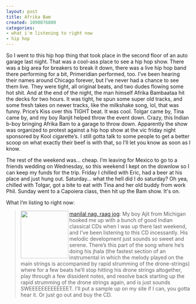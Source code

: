 ```yaml
---
layout: post
title: Afrika Bam
created: 1090876800
categories:
- what i'm listening to right now
- hip hop
---
```

So I went to this hip hop thing that took place in the second floor of an auto garage last night. That was a cool-ass place to see a hip hop show. There was a big area for breakers to break it down, there was a live hip hop band there performing for a bit, Primeridian performed, too. I’ve been hearing their names around Chicago forever, but I’ve never had a chance to see them live. They were tight, all original beats, and two dudes flowing some hot shit. And at the end of the night, the man himself Afrika Bambaataa hit the decks for two hours. It was tight, he spun some super old tracks, and some fresh takes on newer tracks, like the milkshake song, lol, that was funny. Price’s Kiss over this TIGHT beat. It was cool. Tolgar came by, Tina came by, and my boy Ranjit helped throw the event down. Crazy, this Indian b-boy bringing Afrika Bam to a garage to throw down. Apparently the show was organized to protest against a hip hop show at the vic friday night sponsored by Kool cigarette’s. I still gotta talk to some people to get a better scoop on what exactly their beef is with that, so I’ll let you know as soon as I know.

The rest of the weekend was... cheap. I’m leaving for Mexico to go to a friends wedding on Wednesday, so this weekend I kept on the downlow so I can keep my funds for the trip. Friday I chilled with Eric, had a beer at his place and just hung out. Saturday... what the hell did I do saturday? Oh yea, chilled with Tolgar, got a bite to eat with Tina and her old buddy from work Phil. Sunday went to a Capoiera class, then hit up the Bam show. It's on.

What I’m listing to right now:

<blockquote>
<a href="http://www.amazon.com/exec/obidos/ASIN/B000006K7K/nikhiltrivedi-20"><img src="http://images.amazon.com/images/P/B000006K7K.01.MZZZZZZZ.jpg" align="left" title="" alt="" width="130" height="130" /> manilal nag, raag jog</a>: My boy Ajit from Michigan hooked me up with a bunch of good Indian classical CDs when I was up there last weekend, and I’ve been listening to this CD incessantly. His melodic development just sounds so sweet and serene. There’s this part of the song where he’s doing his jhala (the fastest section of an instrumental in which the melody played on the main strings is accompanied by rapid strumming of the drone-strings) where for a few beats he’ll stop hitting his drone strings altogether, play through a few dissident notes, and resolve back starting up the rapid strumming of the drone strings again, and is just sounds SWEEEEEEEEEEEEET. I’ll put a sample up on my site if I can, you gotta hear it. Or just go out and buy the CD.
</blockquote>
